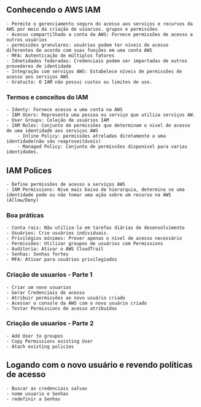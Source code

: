 ## Conhecendo o AWS IAM

	- Permite o gerenciamento seguro do acesso aos serviços e recursos da AWS por meio da criação de usúarios. grupos e permissões
	- Acesso compartilhado a conta da AWS: Fornece permissões de acesso a outros usuários
	- permissões granulares: usuários podem ter níveis de acesso diferentes de acordo com suas funções em uma conta AWS
	- MFA: Autenticação de múltiplos fatores
	- Idnetidades federadas: Credenciais podem ser importadas de outros provedores de identidade
	- Integração com serviços AWS: Estabelece níveis de permissões de acesso aos serviços AWS
	- Gratuito: O IAM não possui custos ou limites de uso.
	
### Termos e conceitos do IAM
	- Identy: Fornece acesso a uma conta na AWS
	- IAM Users: Representa uma pessoa ou serviço que utiliza serviços AW.
	- User Groups: Coleção de usuários IAM
	- IAM Roles: Conjunto de permissões que determinam o nivel de acesso de uma identidade aos serviços AWS
		- Inline Policy: permissões atreladas diretamente a uma identidade(não são reaproveitáveis)
		- Managed Policy: Conjunto de permissões disponivel para varias identidades.
		
		
## IAM Polices

	- Define permissões de acesso a serviços AWS
	- IAM Permissions: Nive mais baixo de hierarquia, determina se uma identidade pode ou não tomar uma ação sobre um recurso na AWS (Allow/Deny)
	
### Boa práticas

	- Conta rais: Nãu utiliza-la em tarefas diárias de desenvolvimento
	- Usuários: Crie usuários individuais.
	- Privilégios mínimos: Prover apenas o nível de acesso necessário
	- Permissões: Utilizar groupos de usuários com Permissions
	- Auditoria: Ativar o AWS CloudTrail
	- Senhas: Senhas fortes
	- MFA: Ativar para usuãrios privilegiados
	
### Criação de usuarios - Parte 1

	- Criar um novo usuarios
	- Gerar Credenciais de acesso
	- Atribuir permissões ao novo usuário criado
	- Acessar o console da AWS com o novo usuário criado
	- Testar Permissions de acesso atribuídas
	
### Criação de usuarios - Parte 2

	- Add User to groupos
	- Copy Permissions existing User
	- Atach existing policies


## Logando com o novo usuário e revendo políticas de acesso
	
	- Buscar as credenciais salvas
	- nome usuario e Senhas
	- redefinir a Senhas
	

